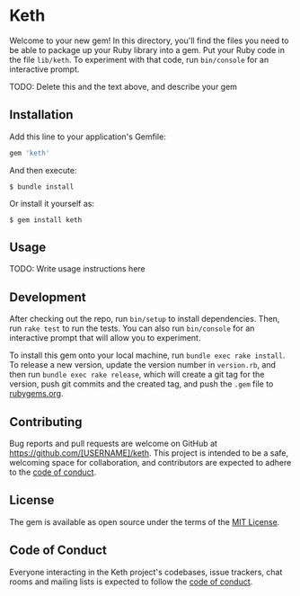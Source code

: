 # Keth

Welcome to your new gem! In this directory, you'll find the files you need to be able to package up your Ruby library into a gem. Put your Ruby code in the file `lib/keth`. To experiment with that code, run `bin/console` for an interactive prompt.

TODO: Delete this and the text above, and describe your gem

## Installation

Add this line to your application's Gemfile:

```ruby
gem 'keth'
```

And then execute:

    $ bundle install

Or install it yourself as:

    $ gem install keth

## Usage

TODO: Write usage instructions here

## Development

After checking out the repo, run `bin/setup` to install dependencies. Then, run `rake test` to run the tests. You can also run `bin/console` for an interactive prompt that will allow you to experiment.

To install this gem onto your local machine, run `bundle exec rake install`. To release a new version, update the version number in `version.rb`, and then run `bundle exec rake release`, which will create a git tag for the version, push git commits and the created tag, and push the `.gem` file to [rubygems.org](https://rubygems.org).

## Contributing

Bug reports and pull requests are welcome on GitHub at https://github.com/[USERNAME]/keth. This project is intended to be a safe, welcoming space for collaboration, and contributors are expected to adhere to the [code of conduct](https://github.com/[USERNAME]/keth/blob/master/CODE_OF_CONDUCT.md).

## License

The gem is available as open source under the terms of the [MIT License](https://opensource.org/licenses/MIT).

## Code of Conduct

Everyone interacting in the Keth project's codebases, issue trackers, chat rooms and mailing lists is expected to follow the [code of conduct](https://github.com/[USERNAME]/keth/blob/master/CODE_OF_CONDUCT.md).

